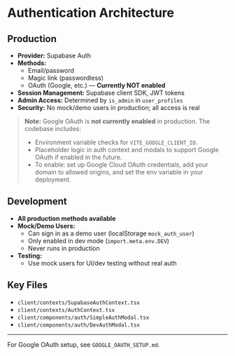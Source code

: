 # Authentication Architecture

## Production
- **Provider:** Supabase Auth
- **Methods:**
  - Email/password
  - Magic link (passwordless)
  - OAuth (Google, etc.) — **Currently NOT enabled**
- **Session Management:** Supabase client SDK, JWT tokens
- **Admin Access:** Determined by `is_admin` in `user_profiles`
- **Security:** No mock/demo users in production; all access is real

> **Note:**
> Google OAuth is **not currently enabled** in production. The codebase includes:
> - Environment variable checks for `VITE_GOOGLE_CLIENT_ID`.
> - Placeholder logic in auth context and modals to support Google OAuth if enabled in the future.
> - To enable: set up Google Cloud OAuth credentials, add your domain to allowed origins, and set the env variable in your deployment.

## Development
- **All production methods available**
- **Mock/Demo Users:**
  - Can sign in as a demo user (localStorage `mock_auth_user`)
  - Only enabled in dev mode (`import.meta.env.DEV`)
  - Never runs in production
- **Testing:**
  - Use mock users for UI/dev testing without real auth

## Key Files
- `client/contexts/SupabaseAuthContext.tsx`
- `client/contexts/AuthContext.tsx`
- `client/components/auth/SimpleAuthModal.tsx`
- `client/components/auth/DevAuthModal.tsx`

---
For Google OAuth setup, see `GOOGLE_OAUTH_SETUP.md`. 